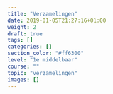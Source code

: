 ```yaml
---
title: "Verzamelingen"
date: 2019-01-05T21:27:16+01:00
weight: 2
draft: true
tags: []
categories: []
section_color: "#ff6300"
level: "1e middelbaar"
course: ""
topic: "verzamelingen"
images: []
---
```


